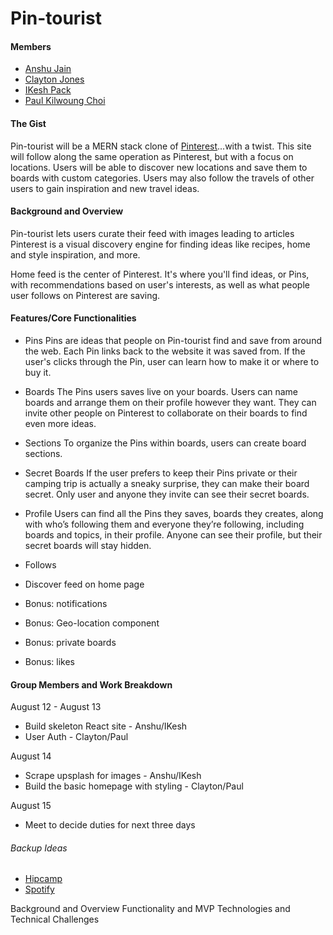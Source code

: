 # Pin-tourist

#### Members

* [Anshu Jain](https://github.com/Anshuj11)
* [Clayton Jones](https://github.com/ClaytonJones839)
* [IKesh Pack](https://github.com/drexel-ue)
* [Paul Kilwoung Choi](https://github.com/paulkwchoi92)

#### The Gist

Pin-tourist will be a MERN stack clone of [Pinterest](https://pinterest.com)...with a twist. This site will follow along the same operation as Pinterest, but with a focus on locations. Users will be able to discover new locations and save them to boards with custom categories. Users may also follow the travels of other users to gain inspiration and new travel ideas.

#### Background and Overview
Pin-tourist lets users curate their feed with images leading to articles 
Pinterest is a visual discovery engine for finding ideas like recipes, home and style inspiration, and more.

Home feed is the center of Pinterest. It's where you'll find ideas, or Pins, with recommendations based on user's interests, as well as what people user follows on Pinterest are saving.


#### Features/Core Functionalities

* Pins
Pins are ideas that people on Pin-tourist find and save from around the web. Each Pin links back to the website it was saved from. If the user's clicks through the Pin, user can learn how to make it or where to buy it.

* Boards
The Pins users saves live on your boards. Users can name boards and arrange them on their profile however they want. They can invite other people on Pinterest to collaborate on their boards to find even more ideas.

* Sections
To organize the Pins within boards, users can create board sections. 

* Secret Boards
If the user prefers to keep their Pins private or their camping trip is actually a sneaky surprise, they can make their board secret. Only user and anyone they invite can see their secret boards.


* Profile
Users can find all the Pins they saves, boards they creates, along with who’s following them and everyone they’re following, including boards and topics, in their profile. Anyone can see their profile, but their secret boards will stay hidden.  

* Follows

* Discover feed on home page
* Bonus: notifications
* Bonus: Geo-location component
* Bonus: private boards
* Bonus: likes

#### Group Members and Work Breakdown
August 12 - August 13
* Build skeleton React site - Anshu/IKesh
* User Auth - Clayton/Paul

August 14
* Scrape upsplash for images - Anshu/IKesh
* Build the basic homepage with styling - Clayton/Paul

August 15
* Meet to decide duties for next three days 


###### Backup Ideas

* [Hipcamp](https://hipcamp.com)
* [Spotify](https://spotify.com)


Background and Overview
Functionality and MVP
Technologies and Technical Challenges

